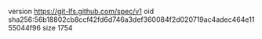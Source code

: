 version https://git-lfs.github.com/spec/v1
oid sha256:56b18802cb8ccf42fd6d746a3def360084f2d020719ac4adec464e1155044f96
size 1754

